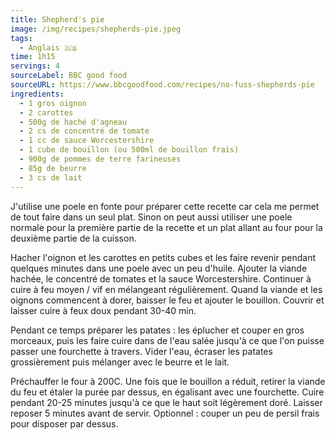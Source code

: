 ```yaml
---
title: Shepherd's pie
image: /img/recipes/shepherds-pie.jpeg
tags:
  - Anglais 🇬🇧
time: 1h15
servings: 4
sourceLabel: BBC good food
sourceURL: https://www.bbcgoodfood.com/recipes/no-fuss-shepherds-pie
ingredients:
  - 1 gros oignon
  - 2 carottes
  - 500g de haché d'agneau
  - 2 cs de concentré de tomate
  - 1 cc de sauce Worcestershire
  - 1 cube de bouillon (ou 500ml de bouillon frais)
  - 900g de pommes de terre farineuses
  - 85g de beurre
  - 3 cs de lait
---
```

J'utilise une poele en fonte pour préparer cette recette car cela me permet de tout faire dans un seul plat. Sinon on peut aussi utiliser une poele normale pour la première partie de la recette et un plat allant au four pour la deuxième partie de la cuisson.

Hacher l'oignon et les carottes en petits cubes et les faire revenir pendant quelques minutes dans une poele avec un peu d'huile. Ajouter la viande hachée, le concentré de tomates et la sauce Worcestershire. Continuer à cuire à feu moyen / vif en mélangeant régulièrement. Quand la viande et les oignons commencent à dorer, baisser le feu et ajouter le bouillon. Couvrir et laisser cuire à feux doux pendant 30-40 min.

Pendant ce temps préparer les patates : les éplucher et couper en gros morceaux, puis les faire cuire dans de l'eau salée jusqu'à ce que l'on puisse passer une fourchette à travers. Vider l'eau, écraser les patates grossièrement puis mélanger avec le beurre et le lait.

Préchauffer le four à 200C. Une fois que le bouillon a réduit, retirer la viande du feu et étaler la purée par dessus, en égalisant avec une fourchette. Cuire pendant 20-25 minutes jusqu'à ce que le haut soit légèrement doré. Laisser reposer 5 minutes avant de servir. Optionnel : couper un peu de persil frais pour disposer par dessus.